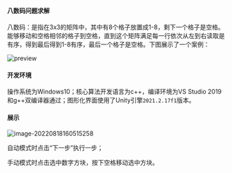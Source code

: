 #### 八数码问题求解

  八数码：是指在3x3的矩阵中，其中有8个格子放置成1-8，剩下一个格子是空格。能够移动和空格相邻的格子到空格，直到这个矩阵满足每一行依次从左到右读取是有序，得到最后得到1-8有序，最后一个格子是空格。下图展示了一个案例：

  ![preview](https://pic2.zhimg.com/v2-edf4396e7e6cc369fd014845b3f519e9_r.jpg)

#### 开发环境

操作系统为Windows10；核心算法开发语言为c++，编译环境为VS Studio 2019和g++双编译器通过；图形化界面使用了Unity引擎`2021.2.17f1`版本。

#### 展示

![image-20220818160515258](C:\Users\ZZZ\AppData\Roaming\Typora\typora-user-images\image-20220818160515258.png)

自动模式时点击“下一步”执行一步；

手动模式时点击选中数字方块，按下空格移动选中方块。

